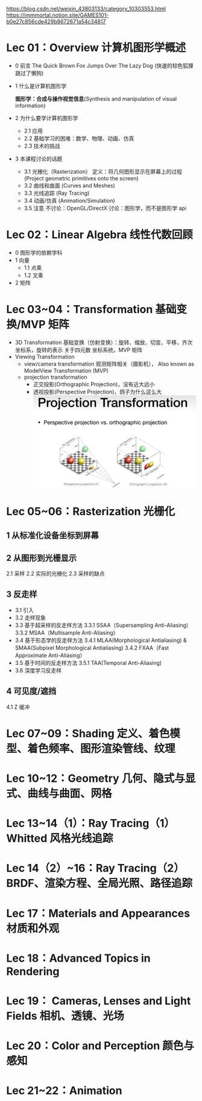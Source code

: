 https://blog.csdn.net/weixin_43803133/category_10303553.html
https://immmortal.notion.site/GAMES101-b0e27c856cde429b8672671a54c34817

# Lec 01：Overview 计算机图形学概述

- 0 前言
  The Quick Brown Fox Jumps Over The Lazy Dog (快速的棕色狐狸跳过了懒狗)
- 1 什么是计算机图形学

  **图形学：合成与操作视觉信息**(Synthesis and manipulation of visual information)

- 2 为什么要学计算机图形学
  - 2.1 应用
  - 2.2 基础学习的困难：数学、物理、动画、仿真
  - 2.3 技术的挑战
- 3 本课程讨论的话题
  - 3.1 光栅化（Rasterization）
    定义：将几何图形显示在屏幕上的过程(Project geometric primitives onto the screen)
  - 3.2 曲线和曲面 (Curves and Meshes)
  - 3.3 光线追踪 (Ray Tracing)
  - 3.4 动画/仿真 (Animation/Simulation)
  - 3.5 注意
    不讨论：OpenGL/DirectX
    讨论：图形学，而不是图形学 api

# Lec 02：Linear Algebra 线性代数回顾

- 0 图形学的依赖学科
- 1 向量
  - 1.1 点乘
  - 1.2 叉乘
- 2 矩阵

# Lec 03~04：Transformation 基础变换/MVP 矩阵

- 3D Transformation
  基础变换（仿射变换）：旋转、缩放、切变、平移，齐次坐标系，旋转的表示
  关于四元数
  坐标系统，MVP 矩阵
- Viewing Transformation
  - view/camera transformation 观测矩阵相关（摄影机），
    Also known as ModelView Transformation (MVP)
  - projection transformation
    - 正交投影(Orthographic Projection)，没有近大远小
    - 透视投影(Perspective Projection)，鸽子为什么这么大
      ![透视投影vs正交投影](image.png)

# Lec 05~06：Rasterization 光栅化

## 1 从标准化设备坐标到屏幕

## 2 从图形到光栅显示

2.1 采样
2.2 实际的光栅化
2.3 采样的缺点

## 3 反走样

- 3.1 引入
- 3.2 走样现象
- 3.3 基于超采样的反走样方法
  3.3.1 SSAA（Supersampling Anti-Aliasing）
  3.3.2 MSAA（Multisample Anti-Aliasing）
- 3.4 基于形态学的反走样方法
  3.4.1 MLAA(Morphological Antialiasing) & SMAA(Subpixel Morphological Antialiasing)
  3.4.2 FXAA（Fast Approximate Anti-Aliasing）
- 3.5 基于时间的反走样方法
  3.5.1 TAA(Temporal Anti-Aliasing)
- 3.6 深度学习反走样

## 4 可见度/遮挡

4.1 Z 缓冲

# Lec 07~09：Shading 定义、着色模型、着色频率、图形渲染管线、纹理

# Lec 10~12：Geometry 几何、隐式与显式、曲线与曲面、网格

# Lec 13~14（1）：Ray Tracing（1） Whitted 风格光线追踪

# Lec 14（2）~16：Ray Tracing（2） BRDF、渲染方程、全局光照、路径追踪

# Lec 17：Materials and Appearances 材质和外观

# Lec 18：Advanced Topics in Rendering

# Lec 19： Cameras, Lenses and Light Fields 相机、透镜、光场

# Lec 20：Color and Perception 颜色与感知

# Lec 21~22：Animation
